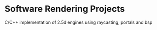 # Software Rendering Projects
C/C++ implementation of 2.5d engines using raycasting, portals and bsp
